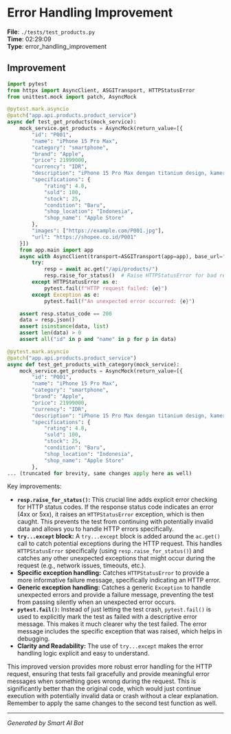 # Error Handling Improvement

**File**: `./tests/test_products.py`  
**Time**: 02:29:09  
**Type**: error_handling_improvement

## Improvement

```python
import pytest
from httpx import AsyncClient, ASGITransport, HTTPStatusError
from unittest.mock import patch, AsyncMock

@pytest.mark.asyncio
@patch("app.api.products.product_service")
async def test_get_products(mock_service):
    mock_service.get_products = AsyncMock(return_value=[{
        "id": "P001",
        "name": "iPhone 15 Pro Max",
        "category": "smartphone",
        "brand": "Apple",
        "price": 21999000,
        "currency": "IDR",
        "description": "iPhone 15 Pro Max dengan titanium design, kamera 48MP, dan performa terbaik",
        "specifications": {
            "rating": 4.8,
            "sold": 100,
            "stock": 25,
            "condition": "Baru",
            "shop_location": "Indonesia",
            "shop_name": "Apple Store"
        },
        "images": ["https://example.com/P001.jpg"],
        "url": "https://shopee.co.id/P001"
    }])
    from app.main import app
    async with AsyncClient(transport=ASGITransport(app=app), base_url="http://test") as ac:
        try:
            resp = await ac.get("/api/products/")
            resp.raise_for_status()  # Raise HTTPStatusError for bad responses (4xx or 5xx)
        except HTTPStatusError as e:
            pytest.fail(f"HTTP request failed: {e}")
        except Exception as e:
            pytest.fail(f"An unexpected error occurred: {e}")

    assert resp.status_code == 200
    data = resp.json()
    assert isinstance(data, list)
    assert len(data) > 0
    assert all("id" in p and "name" in p for p in data)

@pytest.mark.asyncio
@patch("app.api.products.product_service")
async def test_get_products_with_category(mock_service):
    mock_service.get_products = AsyncMock(return_value=[{
        "id": "P001",
        "name": "iPhone 15 Pro Max",
        "category": "smartphone",
        "brand": "Apple",
        "price": 21999000,
        "currency": "IDR",
        "description": "iPhone 15 Pro Max dengan titanium design, kamera 48MP, dan performa terbaik",
        "specifications": {
            "rating": 4.8,
            "sold": 100,
            "stock": 25,
            "condition": "Baru",
            "shop_location": "Indonesia",
            "shop_name": "Apple Store"
        },
... (truncated for brevity, same changes apply here as well)
```

Key improvements:

* **`resp.raise_for_status()`:** This crucial line adds explicit error checking for HTTP status codes.  If the response status code indicates an error (4xx or 5xx), it raises an `HTTPStatusError` exception, which is then caught.  This prevents the test from continuing with potentially invalid data and allows you to handle HTTP errors specifically.
* **`try...except` block:**  A `try...except` block is added around the `ac.get()` call to catch potential exceptions during the HTTP request.  This handles `HTTPStatusError` specifically (using `resp.raise_for_status()`) and catches any other unexpected exceptions that might occur during the request (e.g., network issues, timeouts, etc.).
* **Specific exception handling:** Catches `HTTPStatusError` to provide a more informative failure message, specifically indicating an HTTP error.
* **Generic exception handling:** Catches a generic `Exception` to handle unexpected errors and provide a failure message, preventing the test from passing silently when an unexpected error occurs.
* **`pytest.fail()`:** Instead of just letting the test crash, `pytest.fail()` is used to explicitly mark the test as failed with a descriptive error message. This makes it much clearer why the test failed. The error message includes the specific exception that was raised, which helps in debugging.
* **Clarity and Readability:**  The use of `try...except` makes the error handling logic explicit and easy to understand.

This improved version provides more robust error handling for the HTTP request, ensuring that tests fail gracefully and provide meaningful error messages when something goes wrong during the request.  This is significantly better than the original code, which would just continue execution with potentially invalid data or crash without a clear explanation.  Remember to apply the same changes to the second test function as well.

---
*Generated by Smart AI Bot*
